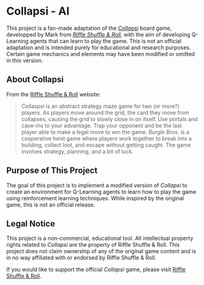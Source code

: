 # Collapsi - AI

This project is a fan-made adaptation of the [*Collapsi*](https://riffleshuffleandroll.itch.io/collapsi) board game, developped by Mark from [*Riffle Shuffle & Roll*](https://www.youtube.com/@riffleshuffleandroll), with the aim of developing Q-Learning agents that can learn to play the game. This is not an official adaptation and is intended purely for educational and research purposes. Certain game mechanics and elements may have been modified or omitted in this version.

## About Collapsi
From the [Riffle Shuffle & Roll](https://riffleshuffleandroll.itch.io/collapsi) website:
> Collaspsi is an abstract strategy maze game for two (or more?) players.  As players move around the grid, the card they move from collapses, causing the grid to slowly close in on itself.  Use portals and cave-ins to your advantage. Trap your opponent and be the last player able to make a legal move to win the game.
*Burgle Bros.* is a cooperative heist game where players work together to break into a building, collect loot, and escape without getting caught. The game involves strategy, planning, and a bit of luck.

## Purpose of This Project

The goal of this project is to implement a modified version of *Collapsi* to create an environment for Q-Learning agents to learn how to play the game using reinforcement learning techniques. While inspired by the original game, this is not an official release.

## Legal Notice

This project is a non-commercial, educational tool. All intellectual property rights related to *Collapsi* are the property of Riffle Shuffle & Roll. This project does not claim ownership of any of the original game content and is in no way affiliated with or endorsed by Riffle Shuffle & Roll.

If you would like to support the official *Collapsi* game, please visit [Riffle Shuffle & Roll](https://riffleshuffleandroll.itch.io/collapsi).
